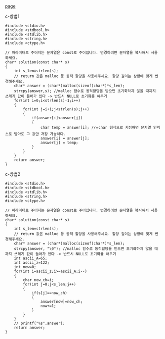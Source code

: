 [page](https://programmers.co.kr/learn/courses/30/lessons/12917)

c-방법1

    #include <stdio.h>
    #include <stdbool.h>
    #include <stdlib.h>
    #include <string.h>
    #include <ctype.h>

    // 파라미터로 주어지는 문자열은 const로 주어집니다. 변경하려면 문자열을 복사해서 사용하세요.
    char* solution(const char* s)
    {
        int s_len=strlen(s);
        // return 값은 malloc 등 동적 할당을 사용해주세요. 할당 길이는 상황에 맞게 변경해주세요.
        char* answer = (char*)malloc(sizeof(char*)*s_len);
        strcpy(answer,s); //malloc 함수로 동적할당을 받으면 초기화하지 않을 때까지 쓰레기 값이 들어가 있다 -> 반드시 NULL로 초기화를 해주기
        for(int i=0;i<strlen(s)-1;i++)
        {
            for(int j=i+1;j<strlen(s);j++)
            {
                if(answer[i]<answer[j])
                {
                    char temp = answer[i]; //⭐️char 형식으로 지정하면 문자열 인덱스로 받아도 그 값만 저장 가능하다.
                    answer[i] = answer[j];
                    answer[j] = temp;
                }
            }
        }
        return answer;
    }

c-방법2

    #include <stdio.h>
    #include <stdbool.h>
    #include <stdlib.h>
    #include <string.h>
    #include <ctype.h>

    // 파라미터로 주어지는 문자열은 const로 주어집니다. 변경하려면 문자열을 복사해서 사용하세요.
    char* solution(const char* s)
    {
        int s_len=strlen(s);
        // return 값은 malloc 등 동적 할당을 사용해주세요. 할당 길이는 상황에 맞게 변경해주세요.
        char* answer = (char*)malloc(sizeof(char*)*s_len);
        strcpy(answer, "\0"); //malloc 함수로 동적할당을 받으면 초기화하지 않을 때까지 쓰레기 값이 들어가 있다 -> 반드시 NULL로 초기화를 해주기
        int ascii_A=65;
        int ascii_z=122;
        int now=0;
        for(int i=ascii_z;i>=ascii_A;i--)
        {
            char now_ch=i;
            for(int j=0;j<s_len;j++)
            {
                if(s[j]==now_ch)
                {
                    answer[now]=now_ch;
                    now+=1;
                }
            }
        }
        // printf("%s",answer);
        return answer;
    }
